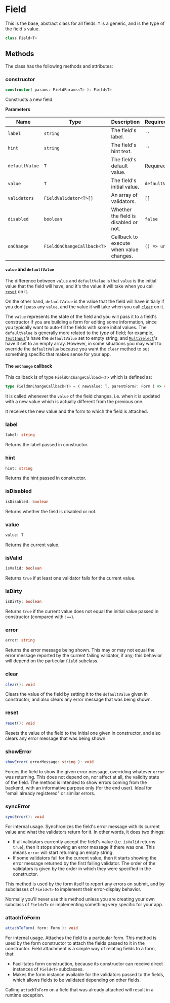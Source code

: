 # Field

This is the base, abstract class for all fields. `T` is a generic, and is the type of the field's value.

```ts
class Field<T>
```

## Methods

The class has the following methods and attributes:

### constructor

```ts
constructor( params: FieldParams<T> ): Field<T>
```

Constructs a new field.

**Parameters**

| Name | Type | Description | Required/Default |
| ---- | ---- | ----------- | ---------------------- | 
| `label` | `string` | The field's label. | `''` |
| `hint` | `string` | The field's hint text. | `''` |
| `defaultValue` | `T` | The field's default value. | Required |
| `value` | `T` | The field's initial value. | `defaultValue` |
| `validators` | `FieldValidator<T>[]` | An array of validators. | `[]` |
| `disabled` | `boolean` | Whether the field is disabled or not. | `false` |
| `onChange` | `FieldOnChangeCallback<T>` | Callback to execute when value changes. | `() => undefined` |

#### `value` and `defaultValue`

The difference between `value` and `defaultValue` is that `value` is the initial value that the field will have, and it's the value it will take when you call [`reset`](#reset) on it.

On the other hand, `defaultValue` is the value that the field will have initially if you don't pass any `value`, and the value it will take when you call [`clear`](#clear) on it.

The `value` represents the state of the field and you will pass it to a field's constructor if you are building a form for editing some information, since you typically want to auto-fill the fields with some initial values. The `defaultValue` is generally more related to the *type* of field; for example, [`TextInput`](TextInput.md)'s have the `defaultValue` set to empty string, and [`MultiSelect`](multiSelect.md)'s have it set to an empty array. However, in some situations you may want to override the `defaultValue` because you want the `clear` method to set something specific that makes sense for your app.

#### The `onChange` callback

This callback is of type `FieldOnChangeCallback<T>` which is defined as:

```ts
type FieldOnChangeCallback<T> = ( newValue: T, parentForm?: Form ) => void;
```

It is called whenever the `value` of the field changes, i.e. when it is updated with a new value which is actually different from the previous one.

It receives the new value and the form to which the field is attached.

### label

```ts
label: string
```

Returns the label passed in constructor.

### hint

```ts
hint: string
```

Returns the hint passed in constructor.

### isDisabled

```ts
isDisabled: boolean
```

Returns whether the field is disabled or not.

### value

```ts
value: T
```

Returns the current value.

### isValid

```ts
isValid: boolean
```

Returns `true` if at least one validator fails for the current value.

### isDirty

```ts
isDirty: boolean
```

Returns `true` if the current value does not equal the initial value passed in constructor (compared with `!==`).

### error

```ts
error: string
```

Returns the error message being shown. This may or may not equal the error message reported by the current failing validator, if any; this behavior will depend on the particular `Field` subclass.

### clear

```ts
clear(): void
```

Clears the value of the field by setting it to the `defaultValue` given in constructor, and also clears any error message that was being shown.

### reset

```ts
reset(): void
```

Resets the value of the field to the initial one given in constructor, and also clears any error message that was being shown.

### showError

```ts
showError( errorMessage: string ): void
```

Forces the field to show the given error message, overriding whatever `error` was returning. This does not depend on, nor affect at all, the validity state of the field. The method is intended to show errors coming from the backend, with an informative purpose only (for the end user). Ideal for "email already registered" or similar errors.

### syncError

```ts
syncError(): void
```

For internal usage. Synchronizes the field's error message with its current value and what the validators return for it. In other words, it does two things:
- If all validators currently accept the field's value (i.e. `isValid` returns `true`), then it stops showing an error message if there was one. This means `error` will start returning an empty string.
- If some validators fail for the current value, then it starts showing the error message returned by the first failing validator. The order of the validators is given by the order in which they were specified in the constructor.

This method is used by the form itself to report any errors on submit, and by subclasses of `Field<T>` to implement their error-display behavior.

Normally you'll never use this method unless you are creating your own subclass of `Field<T>` or implementing something very specific for your app.

### attachToForm

```ts
attachToForm( form: Form ): void
```

For internal usage. Attaches the field to a particular form. This method is used by the form constructor to attach the fields passed to it in the constructor. Field attachment is a simple way of relating fields to a form, that:
- Facilitates form construction, because its constructor can receive direct instances of `Field<T>` subclasses.
- Makes the form instance available for the validators passed to the fields, which allows fields to be validated depending on other fields.

Calling `attachToForm` on a field that was already attached will result in a runtime exception.
